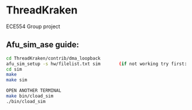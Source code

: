 # ThreadKraken
ECE554 Group project


## Afu_sim_ase guide:

```sh
cd ThreadKraken/contrib/dma_loopback  
afu_sim_setup -s hw/filelist.txt sim       (if not working try first:   . ~/opae/bin/tools_setup.sh) 
cd sim    
make      
make sim  

OPEN ANOTHER TERMINAL 
make bin/cload_sim  
./bin/cload_sim   
```
